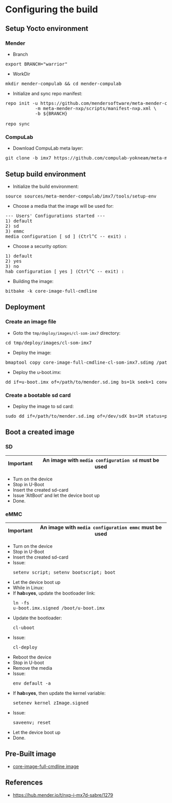 # Configuring the build

## Setup Yocto environment

### Mender

* Branch
<pre>
export BRANCH="warrior"
</pre>
* WorkDir
<pre>
mkdir mender-compulab && cd mender-compulab
</pre>
* Initialize and sync repo manifest:
<pre>
repo init -u https://github.com/mendersoftware/meta-mender-community \
           -m meta-mender-nxp/scripts/manifest-nxp.xml \
           -b ${BRANCH}

repo sync
</pre>

### CompuLab

* Download CompuLab meta layer:
<pre>
git clone -b imx7 https://github.com/compulab-yokneam/meta-mender-compulab.git sources/meta-mender-compulab/
</pre>

## Setup build environment
* Initialize the build environment:
<pre>
source sources/meta-mender-compulab/imx7/tools/setup-env
</pre>

* Choose a media that the image will be used for:
<pre>
--- Users' Configurations started ---
1) default
2) sd
3) emmc
media configuration [ sd ] (Ctrl^C -- exit) :
</pre>

* Choose a security option:
<pre>
1) default
2) yes
3) no
hab configuration [ yes ] (Ctrl^C -- exit) :
</pre>

* Building the image:
<pre>
bitbake -k core-image-full-cmdline
</pre>

## Deployment
### Create an image file
* Goto the `tmp/deploy/images/cl-som-imx7` directory:
<pre>
cd tmp/deploy/images/cl-som-imx7
</pre>

* Deploy the image:
<pre>
bmaptool copy core-image-full-cmdline-cl-som-imx7.sdimg /path/to/mender.sd.img
</pre>

* Deploy the u-boot.imx:
<pre>
dd if=u-boot.imx of=/path/to/mender.sd.img bs=1k seek=1 conv=notrunc
</pre>

### Create a bootable sd card
* Deploy the image to sd card:
<pre>
sudo dd if=/path/to/mender.sd.img of=/dev/sdX bs=1M status=progress
</pre>

## Boot a created image
### SD

Important | An image with `media configuration sd` must be used |
--- | --- |

* Turn on the device
* Stop in U-Boot
* Insert the created sd-card
* Issue 'AltBoot' and let the device boot up
* Done.

### eMMC

Important | An image with `media configuration emmc` must be used |
--- | --- |

* Turn on the device
* Stop in U-Boot
* Insert the created sd-card
* Issue: <pre>setenv script; setenv bootscript; boot</pre>
* Let the device boot up
* While in Linux:
* If **hab=yes**, update the bootloader link:<pre>ln -fs u-boot.imx.signed /boot/u-boot.imx</pre>
* Update the bootloader:<pre>cl-uboot</pre>
* Issue:<pre>cl-deploy</pre>
* Reboot the device
* Stop in U-boot
* Remove the media
* Issue:<pre>env default -a</pre>
* If **hab=yes**, then update the kernel variable:<pre>setenev kernel zImage.signed</pre>
* Issue:<pre>saveenv; reset</pre>
* Let the device boot up
* Done.

## Pre-Built image
* [core-image-full-cmdline image](https://drive.google.com/drive/folders/1ZRijCNB07aNvu3uUNTiG4YJgRuCXPYaV)

## References
* https://hub.mender.io/t/nxp-i-mx7d-sabre/1279
